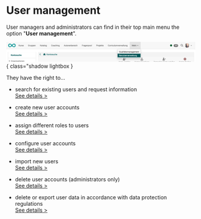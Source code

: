 # User management

User managers and administrators can find in their top main menu the option "**User management**".

![user_management_v1_de.png](assets/user_management_v1_de.png){ class="shadow lightbox }

They have the right to...

  * search for existing users and request information<br>
  [See details >](Search_Users.md)

  * create new user accounts<br>
  [See details >](Create_User.md)

  * assign different roles to users<br>
  [See details >](Assign_roles.md)

  * configure user accounts<br>
  [See details >](Configure_User.md)

  * import new users<br>
  [See details >](Search_Users.md)

  * delete user accounts (administrators only)<br>
  [See details >](Search_Users.md)

  * delete or export user data in accordance with data protection regulations<br>
  [See details >](Data_protection.md)



